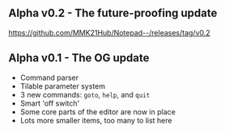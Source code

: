 ## Alpha v0.2 - The future-proofing update
https://github.com/MMK21Hub/Notepad--/releases/tag/v0.2

## Alpha v0.1 - The OG update
 - Command parser
 - Tilable parameter system
 - 3 new commands: `goto`, `help`, and `quit`
 - Smart 'off switch'
 - Some core parts of the editor are now in place
 - Lots more smaller items, too many to list here
